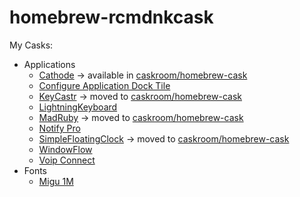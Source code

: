 homebrew-rcmdnkcask
===================

My Casks:

* Applications
    * [Cathode](http://www.secretgeometry.com/apps/cathode/) -> available in [caskroom/homebrew-cask](https://github.com/caskroom/homebrew-cask)
    * [Configure Application Dock Tile](http://boredzo.org/cadt/)
    * [KeyCastr](https://github.com/sdeken/keycastr) -> moved to [caskroom/homebrew-cask](https://github.com/caskroom/homebrew-cask)
    * [LightningKeyboard](http://morishin.hatenablog.com/entry/2014/07/05/213741)
    * [MadRuby](http://www.wingsforpigs.com/MadRuby/MadRuby.html) -> moved to [caskroom/homebrew-cask](https://github.com/caskroom/homebrew-cask)
    * [Notify Pro](http://www.macupdate.com/app/mac/32217/notify-pro)
    * [SimpleFloatingClock](http://www.splook.com/Software/Simple_Floating_Clock.html) -> moved to [caskroom/homebrew-cask](https://github.com/caskroom/homebrew-cask)
    * [WindowFlow](http://most-advantageous.com/windowflow/)
    * [Voip Connect](http://www.voipconnect.com/)
* Fonts
    * [Migu 1M](http://mix-mplus-ipa.sourceforge.jp/migu/)
